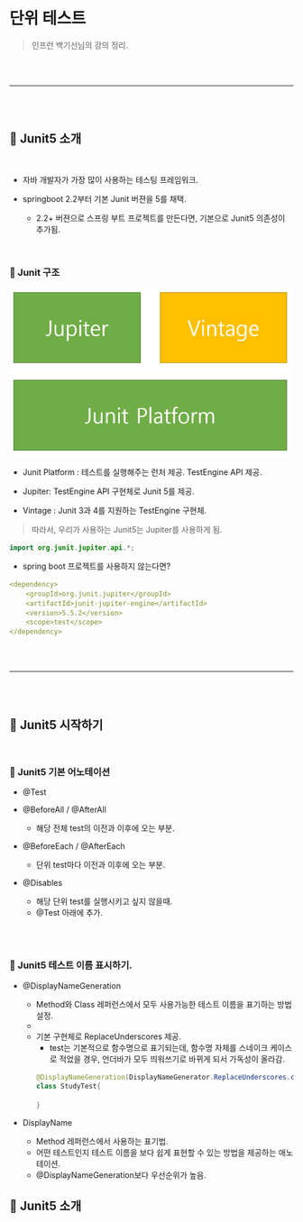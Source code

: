 # 단위 테스트

> 인프런 백기선님의 강의 정리.

<br>
<br>
<hr>
<br>
<br>



## 🌈 Junit5 소개

<br>

* 자바 개발자가 가장 많이 사용하는 테스팅 프레임워크.

* springboot 2.2부터 기본 Junit 버젼을 5를 채택.
    - 2.2+ 버젼으로 스프링 부트 프로젝트를 만든다면, 기본으로 Junit5 의존성이 추가됨.

<br>

### 🐳 Junit 구조

<img
    src = "../Image/junit/0.png"
    width = 500px
    height = 300px
/>

* Junit Platform : 테스트를 실행해주는 런처 제공. TestEngine API 제공.

* Jupiter: TestEngine API 구현체로 Junit 5를 제공.

* Vintage : Junit 3과 4를 지원하는 TestEngine 구현체.

> 따라서, 우리가 사용하는 Junit5는 Jupiter를 사용하게 됨.

```java
import org.junit.jupiter.api.*;
```

* spring boot 프로젝트를 사용하지 않는다면?

```yml
<dependency>
    <groupId>org.junit.jupiter</groupId>
    <artifactId>junit-jupiter-engine</artifactId>
    <version>5.5.2</version>
    <scope>test</scope>
</dependency>
```




<br>
<br>
<hr>
<br>
<br>


## 🌈 Junit5 시작하기

<br>

### 🐳 Junit5 기본 어노테이션

* @Test

* @BeforeAll / @AfterAll
    - 해당 전체 test의 이전과 이후에 오는 부분.

* @BeforeEach / @AfterEach
    - 단위 test마다 이전과 이후에 오는 부분.

* @Disables
    - 해당 단위 test를 실행시키고 싶지 않을때.
    - @Test 아래에 추가.

<br>
<br>

### 🐳 Junit5 테스트 이름 표시하기.

* @DisplayNameGeneration
    - Method와 Class 레퍼런스에서 모두 사용가능한 테스트 이름을 표기하는 방법 설정.
    - 
    - 기본 구현체로 ReplaceUnderscores 제공.
        - test는 기본적으로 함수명으로 표기되는데, 함수명 자체를 스네이크 케이스로 적었을 경우, 언더바가 모두 띄워쓰기로 바뀌게 되서 가독성이 올라감.
        ```java
        @DisplayNameGeneration(DisplayNameGenerator.ReplaceUnderscores.class)
        class StudyTest{

        }
        ```

* DisplayName
    - Method 레퍼런스에서 사용하는 표기법.
    - 어떤 테스트인지 테스트 이름을 보다 쉽게 표현할 수 있는 방법을 제공하는 애노테이션.
    - @DisplayNameGeneration보다 우선순위가 높음.


































## 🌈 Junit5 소개


<br>